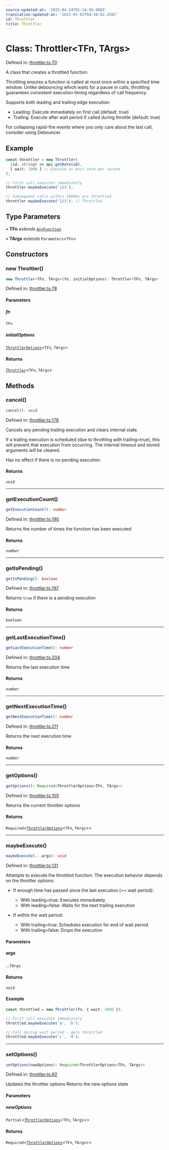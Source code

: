 ```yaml
---
source-updated-at: '2025-04-24T02:14:56.000Z'
translation-updated-at: '2025-05-02T04:38:02.250Z'
id: Throttler
title: Throttler
---
```


<!-- DO NOT EDIT: this page is autogenerated from the type comments -->

# Class: Throttler\<TFn, TArgs\>

Defined in: [throttler.ts:70](https://github.com/TanStack/pacer/blob/main/packages/pacer/src/throttler.ts#L70)

A class that creates a throttled function.

Throttling ensures a function is called at most once within a specified time window.
Unlike debouncing which waits for a pause in calls, throttling guarantees consistent
execution timing regardless of call frequency.

Supports both leading and trailing edge execution:
- Leading: Execute immediately on first call (default: true)
- Trailing: Execute after wait period if called during throttle (default: true)

For collapsing rapid-fire events where you only care about the last call, consider using Debouncer.

## Example

```ts
const throttler = new Throttler(
  (id: string) => api.getData(id),
  { wait: 1000 } // Execute at most once per second
);

// First call executes immediately
throttler.maybeExecute('123');

// Subsequent calls within 1000ms are throttled
throttler.maybeExecute('123'); // Throttled
```

## Type Parameters

• **TFn** *extends* [`AnyFunction`](../type-aliases/anyfunction.md)

• **TArgs** *extends* `Parameters`\<`TFn`\>

## Constructors

### new Throttler()

```ts
new Throttler<TFn, TArgs>(fn, initialOptions): Throttler<TFn, TArgs>
```

Defined in: [throttler.ts:78](https://github.com/TanStack/pacer/blob/main/packages/pacer/src/throttler.ts#L78)

#### Parameters

##### fn

`TFn`

##### initialOptions

[`ThrottlerOptions`](../interfaces/throttleroptions.md)\<`TFn`, `TArgs`\>

#### Returns

[`Throttler`](throttler.md)\<`TFn`, `TArgs`\>

## Methods

### cancel()

```ts
cancel(): void
```

Defined in: [throttler.ts:178](https://github.com/TanStack/pacer/blob/main/packages/pacer/src/throttler.ts#L178)

Cancels any pending trailing execution and clears internal state.

If a trailing execution is scheduled (due to throttling with trailing=true),
this will prevent that execution from occurring. The internal timeout and
stored arguments will be cleared.

Has no effect if there is no pending execution.

#### Returns

`void`

***

### getExecutionCount()

```ts
getExecutionCount(): number
```

Defined in: [throttler.ts:190](https://github.com/TanStack/pacer/blob/main/packages/pacer/src/throttler.ts#L190)

Returns the number of times the function has been executed

#### Returns

`number`

***

### getIsPending()

```ts
getIsPending(): boolean
```

Defined in: [throttler.ts:197](https://github.com/TanStack/pacer/blob/main/packages/pacer/src/throttler.ts#L197)

Returns `true` if there is a pending execution

#### Returns

`boolean`

***

### getLastExecutionTime()

```ts
getLastExecutionTime(): number
```

Defined in: [throttler.ts:204](https://github.com/TanStack/pacer/blob/main/packages/pacer/src/throttler.ts#L204)

Returns the last execution time

#### Returns

`number`

***

### getNextExecutionTime()

```ts
getNextExecutionTime(): number
```

Defined in: [throttler.ts:211](https://github.com/TanStack/pacer/blob/main/packages/pacer/src/throttler.ts#L211)

Returns the next execution time

#### Returns

`number`

***

### getOptions()

```ts
getOptions(): Required<ThrottlerOptions<TFn, TArgs>>
```

Defined in: [throttler.ts:105](https://github.com/TanStack/pacer/blob/main/packages/pacer/src/throttler.ts#L105)

Returns the current throttler options

#### Returns

`Required`\<[`ThrottlerOptions`](../interfaces/throttleroptions.md)\<`TFn`, `TArgs`\>\>

***

### maybeExecute()

```ts
maybeExecute(...args): void
```

Defined in: [throttler.ts:131](https://github.com/TanStack/pacer/blob/main/packages/pacer/src/throttler.ts#L131)

Attempts to execute the throttled function. The execution behavior depends on the throttler options:

- If enough time has passed since the last execution (>= wait period):
  - With leading=true: Executes immediately
  - With leading=false: Waits for the next trailing execution

- If within the wait period:
  - With trailing=true: Schedules execution for end of wait period
  - With trailing=false: Drops the execution

#### Parameters

##### args

...`TArgs`

#### Returns

`void`

#### Example

```ts
const throttled = new Throttler(fn, { wait: 1000 });

// First call executes immediately
throttled.maybeExecute('a', 'b');

// Call during wait period - gets throttled
throttled.maybeExecute('c', 'd');
```

***

### setOptions()

```ts
setOptions(newOptions): Required<ThrottlerOptions<TFn, TArgs>>
```

Defined in: [throttler.ts:92](https://github.com/TanStack/pacer/blob/main/packages/pacer/src/throttler.ts#L92)

Updates the throttler options
Returns the new options state

#### Parameters

##### newOptions

`Partial`\<[`ThrottlerOptions`](../interfaces/throttleroptions.md)\<`TFn`, `TArgs`\>\>

#### Returns

`Required`\<[`ThrottlerOptions`](../interfaces/throttleroptions.md)\<`TFn`, `TArgs`\>\>
